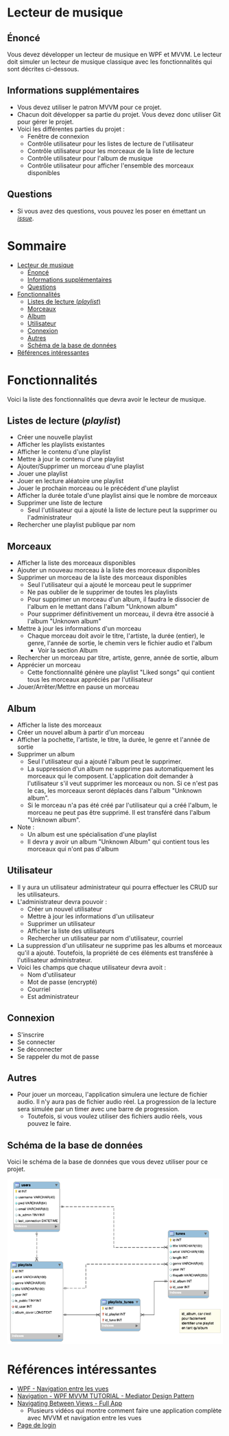 # Lecteur de musique

## Énoncé
Vous devez développer un lecteur de musique en WPF et MVVM. Le lecteur doit simuler un lecteur de musique classique avec les fonctionnalités qui sont décrites ci-dessous.

## Informations supplémentaires
* Vous devez utiliser le patron MVVM pour ce projet.
* Chacun doit développer sa partie du projet. Vous devez donc utiliser Git pour gérer le projet.
* Voici les différentes parties du projet :
  * Fenêtre de connexion
  * Contrôle utilisateur pour les listes de lecture de l'utilisateur
  * Contrôle utilisateur pour les morceaux de la liste de lecture
  * Contrôle utilisateur pour l'album de musique
  * Contrôle utilisateur pour afficher l'ensemble des morceaux disponibles

## Questions
* Si vous avez des questions, vous pouvez les poser en émettant un [*issue*](https://github.com/nbourre/1ss_tp_final/issues).

# Sommaire <!-- omit in toc -->
- [Lecteur de musique](#lecteur-de-musique)
  - [Énoncé](#énoncé)
  - [Informations supplémentaires](#informations-supplémentaires)
  - [Questions](#questions)
- [Fonctionnalités](#fonctionnalités)
  - [Listes de lecture (*playlist*)](#listes-de-lecture-playlist)
  - [Morceaux](#morceaux)
  - [Album](#album)
  - [Utilisateur](#utilisateur)
  - [Connexion](#connexion)
  - [Autres](#autres)
  - [Schéma de la base de données](#schéma-de-la-base-de-données)
- [Références intéressantes](#références-intéressantes)


# Fonctionnalités
Voici la liste des fonctionnalités que devra avoir le lecteur de musique.

## Listes de lecture (*playlist*)
* Créer une nouvelle playlist
* Afficher les playlists existantes
* Afficher le contenu d'une playlist
* Mettre à jour le contenu d'une playlist
* Ajouter/Supprimer un morceau d'une playlist
* Jouer une playlist
* Jouer en lecture aléatoire une playlist
* Jouer le prochain morceau ou le précédent d'une playlist
* Afficher la durée totale d'une playlist ainsi que le nombre de morceaux
* Supprimer une liste de lecture
  * Seul l'utilisateur qui a ajouté la liste de lecture peut la supprimer ou l'administrateur
* Rechercher une playlist publique par nom

## Morceaux
* Afficher la liste des morceaux disponibles
* Ajouter un nouveau morceau à la liste des morceaux disponibles
* Supprimer un morceau de la liste des morceaux disponibles
  * Seul l'utilisateur qui a ajouté le morceau peut le supprimer
  * Ne pas oublier de le supprimer de toutes les playlists
  * Pour supprimer un morceau d'un album, il faudra le dissocier de l'album en le mettant dans l'album "Unknown album"
  * Pour supprimer définitivement un morceau, il devra être associé à l'album "Unknown album"
* Mettre à jour les informations d'un morceau
  * Chaque morceau doit avoir le titre, l'artiste, la durée (entier), le genre, l'année de sortie, le chemin vers le fichier audio et l'album
    * Voir la section Album
* Rechercher un morceau par titre, artiste, genre, année de sortie, album
* Apprécier un morceau
  * Cette fonctionnalité génère une playlist "Liked songs" qui contient tous les morceaux appréciés par l'utilisateur
* Jouer/Arrêter/Mettre en pause un morceau

## Album
* Afficher la liste des morceaux
* Créer un nouvel album à partir d'un morceau
* Afficher la pochette, l'artiste, le titre, la durée, le genre et l'année de sortie
* Supprimer un album
    * Seul l'utilisateur qui a ajouté l'album peut le supprimer.
    * La suppression d'un album ne supprime pas automatiquement les morceaux qui le composent. L'application doit demander à l'utilisateur s'il veut supprimer les morceaux ou non. Si ce n'est pas le cas, les morceaux seront déplacés dans l'album "Unknown album".
    * Si le morceau n'a pas été créé par l'utilisateur qui a créé l'album, le morceau ne peut pas être supprimé. Il est transféré dans l'album "Unknown album".
* Note :
  * Un album est une spécialisation d'une playlist
  * Il devra y avoir un album "Unknown Album" qui contient tous les morceaux qui n'ont pas d'album

## Utilisateur
* Il y aura un utilisateur administrateur qui pourra effectuer les CRUD sur les utilisateurs.
* L'administrateur devra pouvoir :
  * Créer un nouvel utilisateur
  * Mettre à jour les informations d'un utilisateur
  * Supprimer un utilisateur
  * Afficher la liste des utilisateurs
  * Rechercher un utilisateur par nom d'utilisateur, courriel
* La suppression d'un utilisateur ne supprime pas les albums et morceaux qu'il a ajouté. Toutefois, la propriété de ces éléments est transférée à l'utilisateur administrateur.
* Voici les champs que chaque utilisateur devra avoit :
  * Nom d'utilisateur
  * Mot de passe (encrypté)
  * Courriel
  * Est administrateur

## Connexion
* S'inscrire
* Se connecter
* Se déconnecter
* Se rappeler du mot de passe

## Autres
* Pour jouer un morceau, l'application simulera une lecture de fichier audio. Il n'y aura pas de fichier audio réel. La progression de la lecture sera simulée par un timer avec une barre de progression.
  * Toutefois, si vous voulez utiliser des fichiers audio réels, vous pouvez le faire.

## Schéma de la base de données
Voici le schéma de la base de données que vous devez utiliser pour ce projet.

![Schéma de la base de données](mrd.png)


# Références intéressantes
* [WPF - Navigation entre les vues](https://www.youtube.com/watch?v=1_cUgpWqS0Y)
* [Navigation - WPF MVVM TUTORIAL - Mediator Design Pattern](https://www.youtube.com/watch?v=bBoYHl3pLEo)
* [Navigating Between Views - Full App](https://www.youtube.com/watch?v=W4n0U3BM-0s)
  * Plusieurs vidéos qui montre comment faire une application complète avec MVVM et navigation entre les vues
* [Page de login](https://www.youtube.com/watch?v=Hslw1czgvsc&list=PLA8ZIAm2I03ggP55JbLOrXl6puKw4rEb2&index=2)